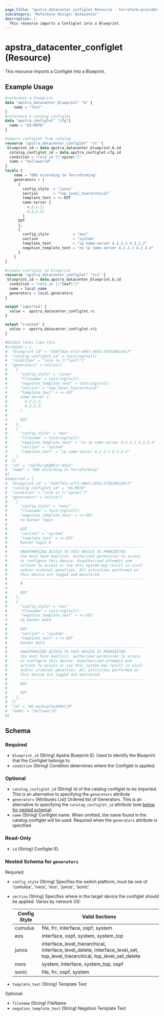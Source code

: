 ```yaml
---
page_title: "apstra_datacenter_configlet Resource - terraform-provider-apstra"
subcategory: "Reference Design: Datacenter"
description: |-
  This resource imports a Configlet into a Blueprint.
---
```


# apstra_datacenter_configlet (Resource)

This resource imports a Configlet into a Blueprint.


## Example Usage

```terraform
#reference a blueprint
data "apstra_datacenter_blueprint" "b" {
	name = "test"
}
#reference a catalog configlet
data "apstra_configlet" "cfg"{
  name = "US-MOTD"
}

#import configlet from catalog
resource "apstra_datacenter_configlet" "rc" {
 blueprint_id = data.apstra_datacenter_blueprint.b.id
  catalog_configlet_id = data.apstra_configlet.cfg.id
  condition = "role in [\"spine\"]"
  name = "helloworld"
}
locals {
    name = "DNS according to Terraforming"
    generators = [
      {
        config_style  = "junos"
        section       = "top_level_hierarchical"
        template_text = <<-EOT
        name-server {
          4.2.2.1;
          4.2.2.2;
        }
      EOT
      },
      {
        config_style           = "eos"
        section                = "system"
        template_text          = "ip name-server 4.2.2.1 4.2.2.2"
        negation_template_text = "no ip name-server 4.2.2.1 4.2.2.4"
      }
    ]
}

#create configlet in blueprint
resource "apstra_datacenter_configlet" "rc1" {
 blueprint_id = data.apstra_datacenter_blueprint.b.id
  condition = "role in [\"leaf\"]"
  name = local.name
  generators = local.generators
}

output "imported" {
  value =  apstra_datacenter_configlet.rc
}

output "created" {
  value =  apstra_datacenter_configlet.rc1
}

#Output looks like this
#created = {
#  "blueprint_id" = "5d4f7b2c-e7c5-4863-a01d-2f5b398a341f"
#  "catalog_configlet_id" = tostring(null)
#  "condition" = "role in [\"leaf\"]"
#  "generators" = tolist([
#    {
#      "config_style" = "junos"
#      "filename" = tostring(null)
#      "negation_template_text" = tostring(null)
#      "section" = "top_level_hierarchical"
#      "template_text" = <<-EOT
#      name-server {
#        4.2.2.1;
#        4.2.2.2;
#      }
#
#      EOT
#    },
#    {
#      "config_style" = "eos"
#      "filename" = tostring(null)
#      "negation_template_text" = "no ip name-server 4.2.2.1 4.2.2.4"
#      "section" = "system"
#      "template_text" = "ip name-server 4.2.2.1 4.2.2.2"
#    },
#  ])
#  "id" = "zoyTkvrg9gW5it-HnpI"
#  "name" = "DNS according to Terraforming"
#}
#imported = {
#  "blueprint_id" = "5d4f7b2c-e7c5-4863-a01d-2f5b398a341f"
#  "catalog_configlet_id" = "US-MOTD"
#  "condition" = "role in [\"spine\"]"
#  "generators" = tolist([
#    {
#      "config_style" = "nxos"
#      "filename" = tostring(null)
#      "negation_template_text" = <<-EOT
#      no banner login
#
#      EOT
#      "section" = "system"
#      "template_text" = <<-EOT
#      banner login #
#      --------------------------------------------------------
#      UNAUTHORIZED ACCESS TO THIS DEVICE IS PROHIBITED
#      You must have explicit, authorized permission to access
#      or configure this device. Unauthorized attempts and
#      actions to access or use this system may result in civil
#      and/or criminal penalties. All activities performed on
#      this device are logged and monitored.
#      --------------------------------------------------------
#      #
#
#      EOT
#    },
#    {
#      "config_style" = "eos"
#      "filename" = tostring(null)
#      "negation_template_text" = <<-EOT
#      no banner motd
#
#      EOT
#      "section" = "system"
#      "template_text" = <<-EOT
#      banner motd
#      --------------------------------------------------------
#      UNAUTHORIZED ACCESS TO THIS DEVICE IS PROHIBITED
#      You must have explicit, authorized permission to access
#      or configure this device. Unauthorized attempts and
#      actions to access or use this system may result in civil
#      and/or criminal penalties. All activities performed on
#      this device are logged and monitored.
#      --------------------------------------------------------
#      EOF
#
#      EOT
#    },
#  ])
#  "id" = "WS-pwJkupI2yXO8V1jM"
#  "name" = "helloworld"
#}
```

<!-- schema generated by tfplugindocs -->
## Schema

### Required

- `blueprint_id` (String) Apstra Blueprint ID. Used to identify the Blueprint that the Configlet belongs to.
- `condition` (String) Condition determines where the Configlet is applied.

### Optional

- `catalog_configlet_id` (String) Id of the catalog configlet to be imported. This is an alternative to specifying the `generators` attribute
- `generators` (Attributes List) Ordered list of Generators. This is an alternative to specifying the `catalog_configlet_id` attribute (see [below for nested schema](#nestedatt--generators))
- `name` (String) Configlet name. When omitted, the name found in the catalog configlet will be used. Required when the `generators` attribute is specified.

### Read-Only

- `id` (String) Configlet ID.

<a id="nestedatt--generators"></a>
### Nested Schema for `generators`

Required:

- `config_style` (String) Specifies the switch platform, must be one of 'cumulus', 'nxos', 'eos', 'junos', 'sonic'.
- `section` (String) Specifies where in the target device the configlet should be  applied. Varies by network OS:

  | **Config Style**  | **Valid Sections** |
  |---|---|
  |cumulus|file, frr, interface, ospf, system|
  |eos|interface, ospf, system, system_top|
  |junos|interface_level_hierarchical, interface_level_delete, interface_level_set, top_level_hierarchical, top_level_set_delete|
  |nxos|system, interface, system_top, ospf|
  |sonic|file, frr, ospf, system|
- `template_text` (String) Template Text

Optional:

- `filename` (String) FileName
- `negation_template_text` (String) Negation Template Text



